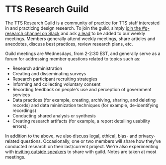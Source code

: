 # TTS Research Guild

The TTS Research Guild is a community of practice for TTS staff interested in and practicing design research. To join the guild, simply [join the #g-research channel on Slack](https://gsa-tts.slack.com/messages/C03JK2KH8) and ask [a lead](https://docs.google.com/document/d/1HGlH1_RY0YQufSZzntMYFKzKS5X3skIriImE0M_2Kjk/edit#heading=h.ogel0f44ifru) to be added to our weekly meetings. Members generally attend weekly meetings, share articles and anecdotes, discuss best practices, review research plans, etc. 

Guild meetings are Wednesdays, from 2-2:30 EST, and generally serve as a forum for addressing member questions related to topics such as:

- Research administration
- Creating and disseminating surveys
- Research participant recruiting strategies
- Informing and collecting voluntary consent
- Recording feedback on people's use and perception of government services
- Data practices (for example, creating, archiving, sharing, and deleting records) and data minimization techniques (for example, de-identifying recordings)
- Conducting shared analysis or synthesis 
- Creating research artifacts (for example, a report detailing usability errors).

In addition to the above, we also discuss legal, ethical, bias- and privacy-related questions. Occasionally, one or two members will share how they’ve conducted research on their last/current project. We're also experimenting with [inviting outside speakers](https://github.com/18F/g-research/blob/master/speaking.md) to share with guild. Notes are taken at most meetings.
